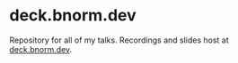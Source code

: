 # deck.bnorm.dev

Repository for all of my talks.
Recordings and slides host at [deck.bnorm.dev](https://deck.bnorm.dev).

